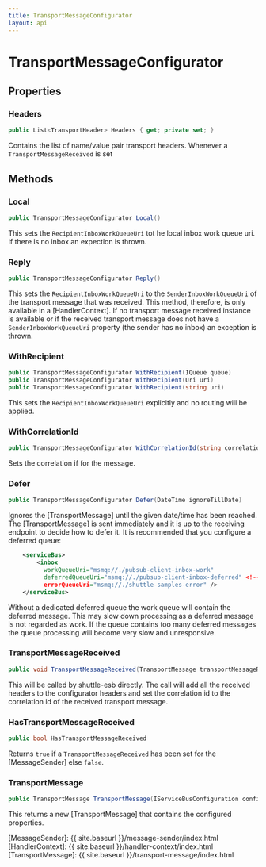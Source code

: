 ```yaml
---
title: TransportMessageConfigurator
layout: api
---
```

# TransportMessageConfigurator

## Properties

### Headers

``` c#
public List<TransportHeader> Headers { get; private set; }
```

Contains the list of name/value pair transport headers.  Whenever a `TransportMessageReceived` is set 

## Methods

### Local

``` c#
public TransportMessageConfigurator Local()
```

This sets the `RecipientInboxWorkQueueUri` tot he local inbox work queue uri.  If there is no inbox an expection is thrown.

### Reply

``` c#
public TransportMessageConfigurator Reply()
```

This sets the `RecipientInboxWorkQueueUri` to the `SenderInboxWorkQueueUri` of the transport message that was received.  This method, therefore, is only available in a [HandlerContext].  If no transport message received instance is available or if the received transport message does not have a `SenderInboxWorkQueueUri` property (the sender has no inbox) an exception is thrown.

### WithRecipient

``` c#
public TransportMessageConfigurator WithRecipient(IQueue queue)
public TransportMessageConfigurator WithRecipient(Uri uri)
public TransportMessageConfigurator WithRecipient(string uri)
```

This sets the `RecipientInboxWorkQueueUri` explicitly and no routing will be applied.

### WithCorrelationId

``` c#
public TransportMessageConfigurator WithCorrelationId(string correlationId)
```

Sets the correlation if for the message.

### Defer

``` c#
public TransportMessageConfigurator Defer(DateTime ignoreTillDate)
```

Ignores the [TransportMessage] until the given date/time has been reached.  The [TransportMessage] is sent immediately and it is up to the receiving endpoint to decide how to defer it.  It is recommended that you configure a deferred queue:

``` xml
	<serviceBus>
		<inbox
		  workQueueUri="msmq://./pubsub-client-inbox-work"
		  deferredQueueUri="msmq://./pubsub-client-inbox-deferred" <!-- THE DEFERRED QUEUE STORE -->
		  errorQueueUri="msmq://./shuttle-samples-error" />
	</serviceBus>
```

Without a dedicated deferred queue the work queue will contain the deferred message.  This may slow down processing as a deferred message is not regarded as work.  If the queue contains too many deferred messages the queue processing will become very slow and unresponsive.

### TransportMessageReceived

``` c#
public void TransportMessageReceived(TransportMessage transportMessageReceived)
```

This will be called by shuttle-esb directly.  The call will add all the received headers to the configurator headers and set the correlation id to the correlation id of the received transport message.

### HasTransportMessageReceived

``` c#
public bool HasTransportMessageReceived
```

Returns `true` if a `TransportMessageReceived` has been set for the [MessageSender] else `false`.

### TransportMessage

``` c#
public TransportMessage TransportMessage(IServiceBusConfiguration configuration)
```

This returns a new [TransportMessage] that contains the configured properties.

[MessageSender]: {{ site.baseurl }}/message-sender/index.html
[HandlerContext]: {{ site.baseurl }}/handler-context/index.html
[TransportMessage]: {{ site.baseurl }}/transport-message/index.html
